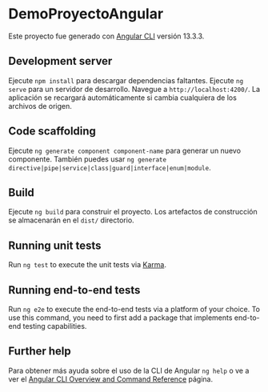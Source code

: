 # DemoProyectoAngular

Este proyecto fue generado con [Angular CLI](https://github.com/angular/angular-cli) versión 13.3.3.

## Development server
Ejecute `npm install` para descargar dependencias faltantes.
Ejecute `ng serve` para un servidor de desarrollo. Navegue a `http://localhost:4200/`. La aplicación se recargará automáticamente si cambia cualquiera de los archivos de origen.

## Code scaffolding

Ejecute `ng generate component component-name` para generar un nuevo componente. También puedes usar `ng generate directive|pipe|service|class|guard|interface|enum|module`.

## Build

Ejecute `ng build` para construir el proyecto. Los artefactos de construcción se almacenarán en el `dist/` directorio.

## Running unit tests

Run `ng test` to execute the unit tests via [Karma](https://karma-runner.github.io).

## Running end-to-end tests

Run `ng e2e` to execute the end-to-end tests via a platform of your choice. To use this command, you need to first add a package that implements end-to-end testing capabilities.

## Further help

Para obtener más ayuda sobre el uso de la CLI de Angular `ng help` o ve a ver el [Angular CLI Overview and Command Reference](https://angular.io/cli) página.
